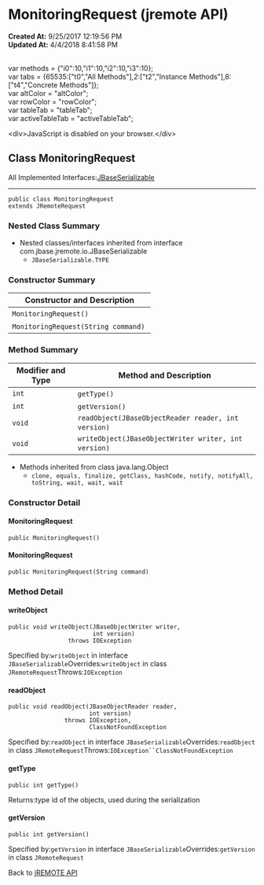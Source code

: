 # MonitoringRequest (jremote API)

**Created At:** 9/25/2017 12:19:56 PM  
**Updated At:** 4/4/2018 8:41:58 PM  

<!--<br>    try {<br>        if (location.href.indexOf('is-external=true') == -1) {<br>            parent.document.title="MonitoringRequest (jremote   API)";<br>        }<br>    }<br>    catch(err) {<br>    }<br>//--><br>var methods = {"i0":10,"i1":10,"i2":10,"i3":10};<br>var tabs = {65535:["t0","All Methods"],2:["t2","Instance Methods"],8:["t4","Concrete Methods"]};<br>var altColor = "altColor";<br>var rowColor = "rowColor";<br>var tableTab = "tableTab";<br>var activeTableTab = "activeTableTab";&lt;div&gt;JavaScript is disabled on your browser.&lt;/div&gt;


## Class MonitoringRequest

All Implemented Interfaces:[JBaseSerializable](/39250-io/com_jbase_jremote_io_jbaseserializable "interface in com.jbase.jremote.io")
* * *


```
public class MonitoringRequest
extends JRemoteRequest
```

### Nested Class Summary

- Nested classes/interfaces inherited from interface com.jbase.jremote.io.JBaseSerializable
    - `JBaseSerializable.TYPE`






### Constructor Summary


| Constructor and Description<br> |
| --- |
| `MonitoringRequest()` <br> |
| `MonitoringRequest(String command)` <br> |






### Method Summary


| Modifier and Type<br> | Method and Description<br> |
| --- | --- |
| `int`<br> | `getType()` <br> |
| `int`<br> | `getVersion()` <br> |
| `void`<br> | `readObject(JBaseObjectReader reader, int version)` <br> |
| `void`<br> | `writeObject(JBaseObjectWriter writer, int version)` <br> |


- Methods inherited from class java.lang.Object
    - `clone, equals, finalize, getClass, hashCode, notify, notifyAll, toString, wait, wait, wait`

### Constructor Detail

#### MonitoringRequest

```
public MonitoringRequest()
```

#### MonitoringRequest

```
public MonitoringRequest(String command)
```





### Method Detail

#### writeObject

```
public void writeObject(JBaseObjectWriter writer,
                        int version)
                 throws IOException
```
Specified by:`writeObject` in interface `JBaseSerializable`Overrides:`writeObject` in class `JRemoteRequest`Throws:`IOException`
#### readObject

```
public void readObject(JBaseObjectReader reader,
                       int version)
                throws IOException,
                       ClassNotFoundException
```
Specified by:`readObject` in interface `JBaseSerializable`Overrides:`readObject` in class `JRemoteRequest`Throws:`IOException``ClassNotFoundException`
#### getType

```
public int getType()
```
Returns:type id of the objects, used during the serialization
#### getVersion

```
public int getVersion()
```
Specified by:`getVersion` in interface `JBaseSerializable`Overrides:`getVersion` in class `JRemoteRequest`

Back to [jREMOTE API](com_jbase_jremote_package-summary)
